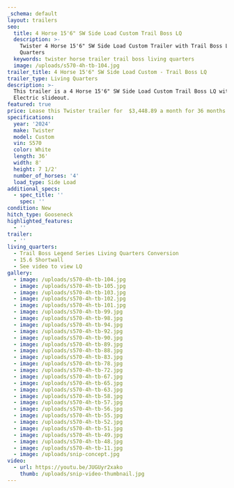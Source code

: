 ```yaml
---
_schema: default
layout: trailers
seo:
  title: 4 Horse 15'6" SW Side Load Custom Trail Boss LQ
  description: >-
    Twister 4 Horse 15'6" SW Side Load Custom Trailer with Trail Boss Living
    Quarters
  keywords: twister horse trailer trail boss living quarters
  image: /uploads/s570-4h-tb-104.jpg
trailer_title: 4 Horse 15'6" SW Side Load Custom - Trail Boss LQ
trailer_type: Living Quarters
description: >-
  This trailer is a 4 Horse 15'6" SW Side Load Custom Trail Boss LQ with an 7'
  Electric slideout. 
featured: true
price: Lease this Twister trailer for  $3,448.89 a month for 36 months!
specifications:
  year: '2024'
  make: Twister
  model: Custom
  vin: S570
  color: White
  length: 36'
  width: 8'
  height: 7 1/2'
  number_of_horses: '4'
  load_type: Side Load
additional_specs:
  - spec_title: ''
    spec: ''
condition: New
hitch_type: Gooseneck
highlighted_features:
  - ''
trailer:
  - ''
living_quarters:
  - Trail Boss Legend Series Living Quarters Conversion
  - 15.6 Shortwall
  - See video to view LQ
gallery:
  - image: /uploads/s570-4h-tb-104.jpg
  - image: /uploads/s570-4h-tb-105.jpg
  - image: /uploads/s570-4h-tb-103.jpg
  - image: /uploads/s570-4h-tb-102.jpg
  - image: /uploads/s570-4h-tb-101.jpg
  - image: /uploads/s570-4h-tb-99.jpg
  - image: /uploads/s570-4h-tb-98.jpg
  - image: /uploads/s570-4h-tb-94.jpg
  - image: /uploads/s570-4h-tb-92.jpg
  - image: /uploads/s570-4h-tb-90.jpg
  - image: /uploads/s570-4h-tb-89.jpg
  - image: /uploads/s570-4h-tb-88.jpg
  - image: /uploads/s570-4h-tb-83.jpg
  - image: /uploads/s570-4h-tb-78.jpg
  - image: /uploads/s570-4h-tb-72.jpg
  - image: /uploads/s570-4h-tb-67.jpg
  - image: /uploads/s570-4h-tb-65.jpg
  - image: /uploads/s570-4h-tb-63.jpg
  - image: /uploads/s570-4h-tb-58.jpg
  - image: /uploads/s570-4h-tb-57.jpg
  - image: /uploads/s570-4h-tb-56.jpg
  - image: /uploads/s570-4h-tb-55.jpg
  - image: /uploads/s570-4h-tb-52.jpg
  - image: /uploads/s570-4h-tb-51.jpg
  - image: /uploads/s570-4h-tb-49.jpg
  - image: /uploads/s570-4h-tb-48.jpg
  - image: /uploads/s570-4h-tb-11.jpg
  - image: /uploads/snip-concept.jpg
video:
  - url: https://youtu.be/JUGUyr2xako
    thumb: /uploads/snip-video-thumbnail.jpg
---
```

